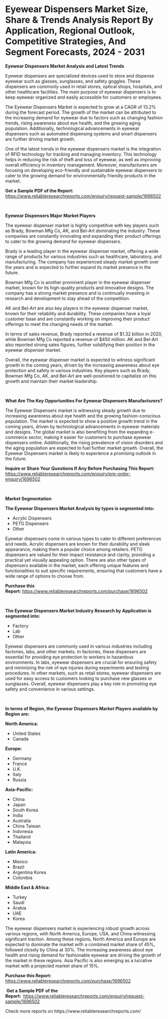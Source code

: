 <p><h1>Eyewear Dispensers Market Size, Share & Trends Analysis Report By Application, Regional Outlook, Competitive Strategies, And Segment Forecasts, 2024 - 2031</h1></p><p><strong>Eyewear Dispensers Market Analysis and Latest Trends</strong></p>
<p><p>Eyewear dispensers are specialized devices used to store and dispense eyewear such as glasses, sunglasses, and safety goggles. These dispensers are commonly used in retail stores, optical shops, hospitals, and other healthcare facilities. The main purpose of eyewear dispensers is to keep eyewear organized and easily accessible for customers or employees.</p><p>The Eyewear Dispensers Market is expected to grow at a CAGR of 13.2% during the forecast period. The growth of the market can be attributed to the increasing demand for eyewear due to factors such as changing fashion trends, rising awareness about eye health, and the growing aging population. Additionally, technological advancements in eyewear dispensers such as automated dispensing systems and smart dispensers are further driving market growth.</p><p>One of the latest trends in the eyewear dispensers market is the integration of RFID technology for tracking and managing inventory. This technology helps in reducing the risk of theft and loss of eyewear, as well as improving overall efficiency in inventory management. Moreover, manufacturers are focusing on developing eco-friendly and sustainable eyewear dispensers to cater to the growing demand for environmentally friendly products in the market.</p></p>
<p><strong>Get a Sample PDF of the Report:&nbsp;</strong> <a href="https://www.reliableresearchreports.com/enquiry/request-sample/1696502">https://www.reliableresearchreports.com/enquiry/request-sample/1696502</a></p>
<p>&nbsp;</p>
<p><strong>Eyewear Dispensers Major Market Players</strong></p>
<p><p>The eyewear dispenser market is highly competitive with key players such as Brady, Bowman Mfg Co, AK, and Bel-Art dominating the industry. These companies are constantly innovating and expanding their product offerings to cater to the growing demand for eyewear dispensers.</p><p>Brady is a leading player in the eyewear dispenser market, offering a wide range of products for various industries such as healthcare, laboratory, and manufacturing. The company has experienced steady market growth over the years and is expected to further expand its market presence in the future.</p><p>Bowman Mfg Co is another prominent player in the eyewear dispenser market, known for its high-quality products and innovative designs. The company has a strong market presence and is continually investing in research and development to stay ahead of the competition.</p><p>AK and Bel-Art are also key players in the eyewear dispenser market, known for their reliability and durability. These companies have a loyal customer base and are constantly working on improving their product offerings to meet the changing needs of the market.</p><p>In terms of sales revenue, Brady reported a revenue of $1.32 billion in 2020, while Bowman Mfg Co reported a revenue of $450 million. AK and Bel-Art also reported strong sales figures, further solidifying their position in the eyewear dispenser market.</p><p>Overall, the eyewear dispenser market is expected to witness significant growth in the coming years, driven by the increasing awareness about eye protection and safety in various industries. Key players such as Brady, Bowman Mfg Co, AK, and Bel-Art are well-positioned to capitalize on this growth and maintain their market leadership.</p></p>
<p>&nbsp;</p>
<p><strong>What Are The Key Opportunities For Eyewear Dispensers Manufacturers?</strong></p>
<p><p>The Eyewear Dispensers market is witnessing steady growth due to increasing awareness about eye health and the growing fashion-conscious population. The market is expected to show a positive growth trend in the coming years, driven by technological advancements in eyewear materials and designs. The global market is also benefiting from the expanding e-commerce sector, making it easier for customers to purchase eyewear dispensers online. Additionally, the rising prevalence of vision disorders and the aging population are expected to fuel further market growth. Overall, the Eyewear Dispensers market is likely to experience a promising outlook in the future.</p></p>
<p><strong>Inquire or Share Your Questions If Any Before Purchasing This Report:</strong> <a href="https://www.reliableresearchreports.com/enquiry/pre-order-enquiry/1696502">https://www.reliableresearchreports.com/enquiry/pre-order-enquiry/1696502</a></p>
<p>&nbsp;</p>
<p><strong>Market Segmentation</strong></p>
<p><strong>The Eyewear Dispensers Market Analysis by types is segmented into:</strong></p>
<p><ul><li>Acrylic Dispensers</li><li>PETG Dispensers</li><li>Other</li></ul></p>
<p><p>Eyewear dispensers come in various types to cater to different preferences and needs. Acrylic dispensers are known for their durability and sleek appearance, making them a popular choice among retailers. PETG dispensers are valued for their impact resistance and clarity, providing a practical yet visually appealing option. There are also other types of dispensers available in the market, each offering unique features and functionalities to suit specific requirements, ensuring that customers have a wide range of options to choose from.</p></p>
<p><strong>Purchase this Report:&nbsp;</strong><a href="https://www.reliableresearchreports.com/purchase/1696502">https://www.reliableresearchreports.com/purchase/1696502</a></p>
<p>&nbsp;</p>
<p><strong>The Eyewear Dispensers Market Industry Research by Application is segmented into:</strong></p>
<p><ul><li>Factory</li><li>Lab</li><li>Other</li></ul></p>
<p><p>Eyewear dispensers are commonly used in various industries including factories, labs, and other markets. In factories, these dispensers are essential for providing eye protection to workers in hazardous environments. In labs, eyewear dispensers are crucial for ensuring safety and minimizing the risk of eye injuries during experiments and testing procedures. In other markets, such as retail stores, eyewear dispensers are used for easy access to customers looking to purchase new glasses or sunglasses. Overall, eyewear dispensers play a key role in promoting eye safety and convenience in various settings.</p></p>
<p>&nbsp;</p>
<p><strong>In terms of Region, the Eyewear Dispensers Market Players available by Region are:</strong></p>
<p>
    <p> <strong> North America: </strong>
        <ul>
            <li>United States</li>
            <li>Canada</li>
        </ul>
        </p> 
    <p> <strong> Europe: </strong>
        <ul>
            <li>Germany</li>
            <li>France</li>
            <li>U.K.</li>
            <li>Italy</li>
            <li>Russia</li>
        </ul>
        </p> 
    <p> <strong> Asia-Pacific: </strong>
        <ul>
            <li>China</li>
            <li>Japan</li>
            <li>South Korea</li>
            <li>India</li>
            <li>Australia</li>
            <li>China Taiwan</li>
            <li>Indonesia</li>
            <li>Thailand</li>
            <li>Malaysia</li>
        </ul>
        </p> 
    <p> <strong> Latin America: </strong>
        <ul>
            <li>Mexico</li>
            <li>Brazil</li>
            <li>Argentina Korea</li>
            <li>Colombia</li>
        </ul>
        </p> 
    <p> <strong> Middle East & Africa: </strong>
        <ul>
            <li>Turkey</li>
            <li>Saudi</li>
            <li>Arabia</li>
            <li>UAE</li>
            <li>Korea</li>
        </ul>
    </p>
    </p>
<p><p>The eyewear dispensers market is experiencing robust growth across various regions, with North America, Europe, USA, and China witnessing significant traction. Among these regions, North America and Europe are expected to dominate the market with a combined market share of 45%, followed closely by China at 30%. The increasing awareness about eye health and rising demand for fashionable eyewear are driving the growth of the market in these regions. Asia Pacific is also emerging as a lucrative market with a projected market share of 15%.</p></p>
<p><strong>Purchase this Report: </strong><a href="https://www.reliableresearchreports.com/purchase/1696502">https://www.reliableresearchreports.com/purchase/1696502</a></p>
<p>&nbsp;<strong>Get a Sample PDF of the Report:&nbsp;&nbsp;</strong><a href="https://www.reliableresearchreports.com/enquiry/request-sample/1696502">https://www.reliableresearchreports.com/enquiry/request-sample/1696502</a></p>
<p><strong></strong></p>
<p>Check more reports on https://www.reliableresearchreports.com/</p>